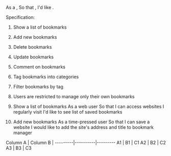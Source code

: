 As a <Stakeholder>,
So that <Motivation>,
I'd like <Task>.

Specification:

1. Show a list of bookmarks
2. Add new bookmarks
3. Delete bookmarks
4. Update bookmarks
5. Comment on bookmarks
6. Tag bookmarks into categories
7. Filter bookmarks by tag
8. Users are restricted to manage only their own bookmarks

1. Show a list of bookmarks
   As a web user
   So that I can access websites I regularly visit
   I'd like to see list of saved bookmarks

2. Add new bookmarks
   As a time-pressed user
   So that I can save a website
   I would like to add the site's address and title to bookmark manager

Column A | Column B | 
---------|----------|---------
 A1 | B1 | C1
 A2 | B2 | C2
 A3 | B3 | C3